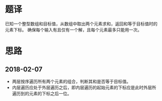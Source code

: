 # 题译
已知一个整型数组和目标值，从数组中取出两个元素求和，返回和等于目标值时的元素下标。
确保每个输入有且仅有一个解，且每个元素最多只能用一次。

# 思路
## 2018-02-07
- 两层按序遍历所有两个元素的组合，判断其和是否等于目标值。
- 内层遍历应处于外层遍历之后，即内层遍历的起始元素的下标应是此时外层所遍历到的元素的下标之后一位。
